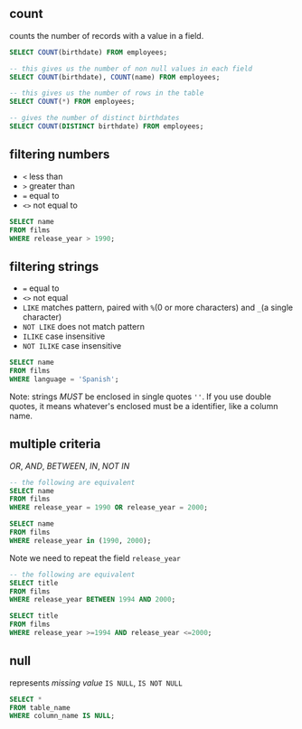 ## count
counts the number of records with a value in a field. 
```sql
SELECT COUNT(birthdate) FROM employees;

-- this gives us the number of non null values in each field
SELECT COUNT(birthdate), COUNT(name) FROM employees;

-- this gives us the number of rows in the table
SELECT COUNT(*) FROM employees;

-- gives the number of distinct birthdates
SELECT COUNT(DISTINCT birthdate) FROM employees;
```

## filtering numbers
- `<` less than
- `>` greater than
- `=` equal to
- `<>` not equal to
```sql
SELECT name 
FROM films
WHERE release_year > 1990;
```

## filtering strings
- `=` equal to
- `<>` not equal
- `LIKE` matches pattern, paired with `%`(0 or more characters) and `_`(a single character)
- `NOT LIKE` does not match pattern
- `ILIKE` case insensitive
- `NOT ILIKE` case insensitive
```sql
SELECT name
FROM films
WHERE language = 'Spanish';
```
Note: strings _MUST_ be enclosed in single quotes `''`.  If you use double quotes, it means whatever's enclosed must be a identifier, like a column name.

## multiple criteria
_OR_, _AND_, _BETWEEN_, _IN_, _NOT IN_

```sql
-- the following are equivalent
SELECT name
FROM films
WHERE release_year = 1990 OR release_year = 2000;

SELECT name
FROM films
WHERE release_year in (1990, 2000);
```
Note we need to repeat the field `release_year`

```sql
-- the following are equivalent
SELECT title
FROM films
WHERE release_year BETWEEN 1994 AND 2000;

SELECT title
FROM films
WHERE release_year >=1994 AND release_year <=2000;
```

## null
represents _missing value_
`IS NULL`, `IS NOT NULL` 
```sql
SELECT * 
FROM table_name 
WHERE column_name IS NULL;
```